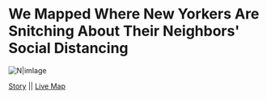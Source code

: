 # We Mapped Where New Yorkers Are Snitching About Their Neighbors' Social Distancing

![N|imIage](https://i.kinja-img.com/gawker-media/image/upload/c_scale,f_auto,fl_progressive,q_80,w_1600/uy1qgz4xtdvtvebvyh0z.png)


[Story](https://jezebel.com/we-mapped-where-new-yorkers-are-snitching-about-their-n-1842586998) ||
[Live Map](https://jezebel.com/we-mapped-where-new-yorkers-are-snitching-about-their-n-1842586998)


